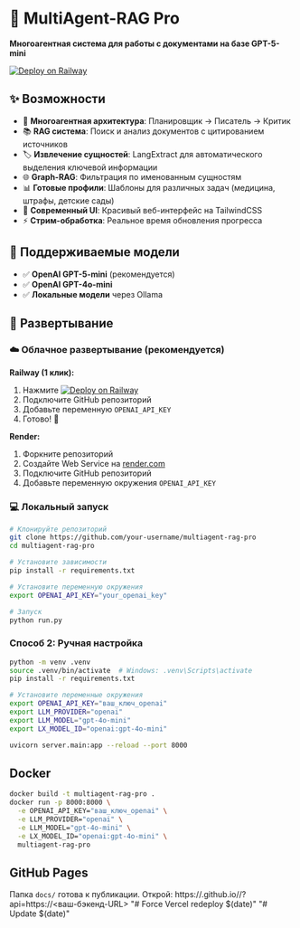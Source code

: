 # 🤖 MultiAgent-RAG Pro

**Многоагентная система для работы с документами на базе GPT-5-mini**

[![Deploy on Railway](https://railway.app/button.svg)](https://railway.app/template/multiagent-rag-pro)

## ✨ Возможности

- 🧠 **Многоагентная архитектура**: Планировщик → Писатель → Критик
- 📚 **RAG система**: Поиск и анализ документов с цитированием источников
- 🏷️ **Извлечение сущностей**: LangExtract для автоматического выделения ключевой информации
- 🌐 **Graph-RAG**: Фильтрация по именованным сущностям
- 📊 **Готовые профили**: Шаблоны для различных задач (медицина, штрафы, детские сады)
- 🎨 **Современный UI**: Красивый веб-интерфейс на TailwindCSS
- ⚡ **Стрим-обработка**: Реальное время обновления прогресса

## 🎯 Поддерживаемые модели

- ✅ **OpenAI GPT-5-mini** (рекомендуется)
- ✅ **OpenAI GPT-4o-mini**
- ✅ **Локальные модели** через Ollama

## 🚀 Развертывание

### ☁️ Облачное развертывание (рекомендуется)

**Railway (1 клик):**
1. Нажмите [![Deploy on Railway](https://railway.app/button.svg)](https://railway.app/new/template/multiagent-rag-pro)
2. Подключите GitHub репозиторий
3. Добавьте переменную `OPENAI_API_KEY`
4. Готово! 🎉

**Render:**
1. Форкните репозиторий
2. Создайте Web Service на [render.com](https://render.com)
3. Подключите GitHub репозиторий
4. Добавьте переменную окружения `OPENAI_API_KEY`

### 💻 Локальный запуск

```bash
# Клонируйте репозиторий
git clone https://github.com/your-username/multiagent-rag-pro
cd multiagent-rag-pro

# Установите зависимости
pip install -r requirements.txt

# Установите переменную окружения
export OPENAI_API_KEY="your_openai_key"

# Запуск
python run.py
```

### Способ 2: Ручная настройка
```bash
python -m venv .venv
source .venv/bin/activate  # Windows: .venv\Scripts\activate
pip install -r requirements.txt

# Установите переменные окружения
export OPENAI_API_KEY="ваш_ключ_openai"
export LLM_PROVIDER="openai"
export LLM_MODEL="gpt-4o-mini"
export LX_MODEL_ID="openai:gpt-4o-mini"

uvicorn server.main:app --reload --port 8000
```

## Docker
```bash
docker build -t multiagent-rag-pro .
docker run -p 8000:8000 \
  -e OPENAI_API_KEY="ваш_ключ_openai" \
  -e LLM_PROVIDER="openai" \
  -e LLM_MODEL="gpt-4o-mini" \
  -e LX_MODEL_ID="openai:gpt-4o-mini" \
  multiagent-rag-pro
```

## GitHub Pages
Папка `docs/` готова к публикации. Открой:
https://<user>.github.io/<repo>/?api=https://<ваш-бэкенд-URL>
"# Force Vercel redeploy $(date)" 
"# Update $(date)" 
